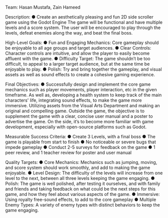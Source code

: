 Team: Hasan Mustafa, Zain Hameed

Description:
● Create an aesthetically pleasing and fun 2D side scroller game using the Godot Engine The
game will be functional and have multiple levels and a score system. The user will be encouraged to play through the levels, defeat enemies along the way, and beat the final boss.

High-Level Goals:
● Fun and Engaging Mechanics: Core gameplay should be enjoyable to all age groups and
target audiences.
● Clear Controls: Character controls are intuitive, and allow the player to easily become affluent
with the game.
● Difficulty Target: The game shouldn’t be too difficult, to appeal to a larger target audience, but
at the same time be enjoyable to play.
● Polish: Try and bring together the gameplay, and visual assets as well as sound effects to
create a cohesive gaming experience.

Final Objectives:
● Successfully design and implement the core game mechanics such as player movements,
player interaction, etc in the given timeframe. As well as, developing a health system to keep track of the main characters' life, integrating sound effects, to make the game more immersive. Utilizing assets from the Visual Arts Department and making an original and compelling game. Outside the game, the objective is to supplement the game with a clear, concise user manual and a poster to advertise the game. On the side, it’s to become more familiar with game development, especially with open-source platforms such as Godot.

Measurable Success Criteria:
● Create 3 Levels, with a final boss
● The game is playable from start to finish
● No noticeable or severe bugs that impede gameplay
● Conduct 2-5 surveys for feedback on the game
● 1 peer review, and 1 teacher review for poster and user manual

Quality Targets:
● Core Mechanics: Mechanics such as jumping, moving, and score system should work
smoothly, and add to making the game enjoyable.
● Level Design: The difficulty of the levels will increase from one level to the next, between all
three levels keeping the game engaging.
● Polish: The game is well polished, after testing it ourselves, and with family and friends and taking feedback on what could be the next steps for this game, and how they feel about various aspects of the game.
● Immersive: Using royalty free-sound effects, to add to the core gameplay
● Multiple Enemy Types: A variety of enemy types with distinct behaviors to keep the game
engaging.
